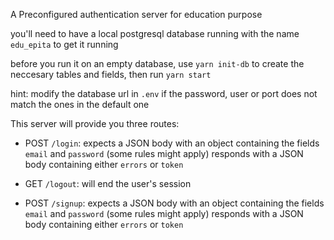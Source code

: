 A Preconfigured authentication server for education purpose

you'll need to have a local postgresql database running with the name `edu_epita` to get it running

before you run it on an empty database, use `yarn init-db` to create the neccesary tables and fields,
then run `yarn start`

hint: modify the database url in `.env` if the password, user or port does not match the ones in the default one

This server will provide you three routes:

- POST `/login`: expects a JSON body with an object containing the fields `email` and `password` (some rules might apply)
  responds with a JSON body containing either `errors` or `token`

- GET `/logout`: will end the user's session

- POST `/signup`: expects a JSON body with an object containing the fields `email` and `password` (some rules might apply)
  responds with a JSON body containing either `errors` or `token`
